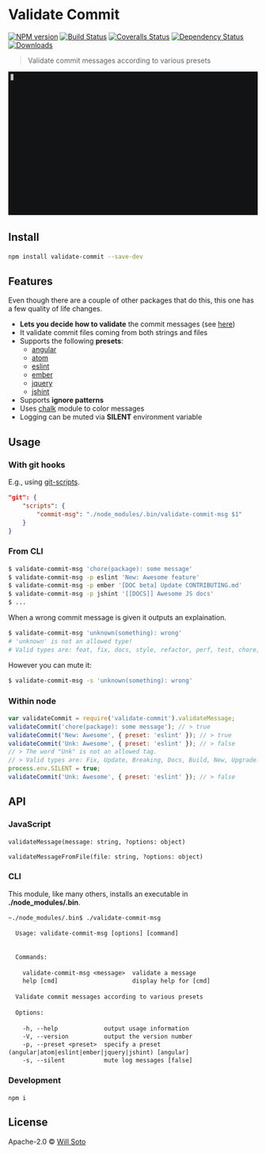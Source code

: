 # Validate Commit

[![NPM version][npm-image]][npm-url]
[![Build Status][travis-image]][travis-url]
[![Coveralls Status][coveralls-image]][coveralls-url]
[![Dependency Status][depstat-image]][depstat-url]
[![Downloads][download-badge]][npm-url]

> Validate commit messages according to various presets

<p align="center">
  <img src="./example.gif">
</p>

## Install

```sh
npm install validate-commit --save-dev
```

## Features

Even though there are a couple of other packages that do this, this one has a few quality of life changes.

- **Lets you decide how to validate** the commit messages (see [here](#usage))
- It validate commit files coming from both strings and files
- Supports the following **presets**:
  + [angular](./conventions/angular.md)
  + [atom](./conventions/atom.md)
  + [eslint](./conventions/eslint.md)
  + [ember](./conventions/ember.md)
  + [jquery](./conventions/jquery.md)
  + [jshint](./conventions/jshint.md)
- Supports **ignore patterns**
- Uses [chalk][chalk-url] module to color messages
- Logging can be muted via **SILENT** environment variable

## Usage

### With git hooks

E.g., using [git-scripts][git-scripts-url].

```json
"git": {
    "scripts": {
        "commit-msg": "./node_modules/.bin/validate-commit-msg $1"
    }
}
```

### From CLI

```bash
$ validate-commit-msg 'chore(package): some message'
$ validate-commit-msg -p eslint 'New: Awesome feature'
$ validate-commit-msg -p ember '[DOC beta] Update CONTRIBUTING.md'
$ validate-commit-msg -p jshint '[[DOCS]] Awesome JS docs'
$ ...
```

When a wrong commit message is given it outputs an explaination.

```bash
$ validate-commit-msg 'unknown(something): wrong'
# 'unknown' is not an allowed type!
# Valid types are: feat, fix, docs, style, refactor, perf, test, chore, revert
```

However you can mute it:

```bash
$ validate-commit-msg -s 'unknown(something): wrong'
```

### Within node

```javascript
var validateCommit = require('validate-commit').validateMessage;
validateCommit('chore(package): some message'); // > true
validateCommit('New: Awesome', { preset: 'eslint' }); // > true
validateCommit('Unk: Awesome', { preset: 'eslint' }); // > false
// > The word "Unk" is not an allowed tag.
// > Valid types are: Fix, Update, Breaking, Docs, Build, New, Upgrade.
process.env.SILENT = true;
validateCommit('Unk: Awesome', { preset: 'eslint' }); // > false
```


## API

### JavaScript

```
validateMessage(message: string, ?options: object)
```

```
validateMessageFromFile(file: string, ?options: object)
```

### CLI

This module, like many others, installs an executable in **./node_modules/.bin**.

```bash
~./node_modules/.bin$ ./validate-commit-msg
```

```
  Usage: validate-commit-msg [options] [command]


  Commands:

    validate-commit-msg <message>  validate a message
    help [cmd]                     display help for [cmd]

  Validate commit messages according to various presets

  Options:

    -h, --help             output usage information
    -V, --version          output the version number
    -p, --preset <preset>  specify a preset (angular|atom|eslint|ember|jquery|jshint) [angular]
    -s, --silent           mute log messages [false]
```

### Development

`npm i`

## License

Apache-2.0 © [Will Soto](http://github.com/willsoto)

[npm-url]: https://npmjs.org/package/validate-commit
[npm-image]: https://img.shields.io/npm/v/validate-commit.svg?style=flat-square

[travis-url]: https://travis-ci.org/willsoto/validate-commit
[travis-image]: https://img.shields.io/travis/willsoto/validate-commit.svg?style=flat-square

[coveralls-url]: https://coveralls.io/r/willsoto/validate-commit
[coveralls-image]: https://img.shields.io/coveralls/willsoto/validate-commit.svg?style=flat-square

[depstat-url]: https://david-dm.org/willsoto/validate-commit
[depstat-image]: https://david-dm.org/willsoto/validate-commit.svg?style=flat-square

[download-badge]: http://img.shields.io/npm/dm/validate-commit.svg?style=flat-square

[chalk-url]: https://www.npmjs.com/package/chalk
[git-scripts-url]: https://www.npmjs.com/package/git-scripts
